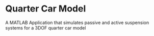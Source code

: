 # Quarter Car Model
A MATLAB Application that simulates passive and active suspension systems for a 3DOF quarter car model
